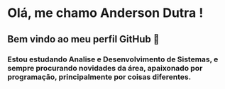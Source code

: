 # Olá, me chamo Anderson Dutra ! 
## Bem vindo ao meu perfil GitHub 👋

### Estou estudando Analise e Desenvolvimento de Sistemas, e sempre procurando novidades da área, apaixonado por programação, principalmente por coisas diferentes.


<!--
**andersondutracun/andersondutracun** is a ✨ _special_ ✨ repository because its `README.md` (this file) appears on your GitHub profile.

Here are some ideas to get you started:

- 🔭 I’m currently working on ...
- 🌱 I’m currently learning ...
- 👯 I’m looking to collaborate on ...
- 🤔 I’m looking for help with ...
- 💬 Ask me about ...
- 📫 How to reach me: ...
- 😄 Pronouns: ...
- ⚡ Fun fact: ...
-->
